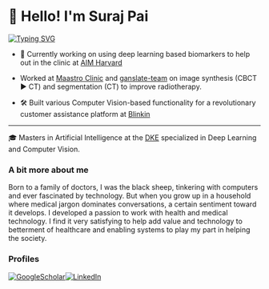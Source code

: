 # :wave: Hello! I'm Suraj Pai
[![Typing SVG](https://readme-typing-svg.herokuapp.com?color=%2336BCF7&center=true&vCenter=true&lines=Research+Scholar+at+AIM+Lab;PhD+Candidate+at+UM)](https://git.io/typing-svg)

- :microscope: Currently working on using deep learning based biomarkers to help out in the clinic at [AIM Harvard](https://github.com/AIM-Harvard)

- Worked at [Maastro Clinic](https://github.com/Maastro-CDS-Imaging-Group) and [ganslate-team](https://github.com/ganslate-team) on image synthesis (CBCT :arrow_forward: CT) and segmentation (CT) to improve radiotherapy. 

- :hammer_and_wrench:	Built various Computer Vision-based functionality for a revolutionary customer assistance platform at [Blinkin](https://blinkin.io/)

---
:mortar_board: Masters in Artificial Intelligence at the [DKE](https://www.maastrichtuniversity.nl/research/department-data-science-and-knowledge-engineering-dke) specialized in Deep Learning and Computer Vision. 


### A bit more about me
Born to a family of doctors, I was the black sheep, tinkering with computers and ever fascinated by technology. But when you grow up in a household where medical jargon dominates conversations, a certain sentiment toward it develops. I developed a passion to work with health and medical technology. I find it very satisfying to help add value and technology to betterment of healthcare and enabling systems to play my part in helping the society.

### Profiles
[1]: https://scholar.google.com/citations?user=hjAW7t0AAAAJ&hl=en
[2]: https://www.linkedin.com/in/surajpaib/

[![GoogleScholar](https://img.icons8.com/color/48/000000/google-scholar--v3.png)][1][![LinkedIn](https://img.icons8.com/color/48/000000/linkedin.png)][2]

